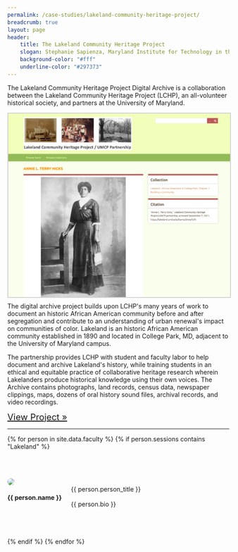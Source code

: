```yaml
---
permalink: /case-studies/lakeland-community-heritage-project/
breadcrumb: true
layout: page
header: 
    title: The Lakeland Community Heritage Project
    slogan: Stephanie Sapienza, Maryland Institute for Technology in the Humanities<br />Violetta Sharps Jones, local historian and genealogist
    background-color: "#fff"
    underline-color: "#297373"
---
```




The Lakeland Community Heritage Project Digital Archive is a collaboration between the Lakeland Community Heritage Project (LCHP), an all-volunteer historical society, and partners at the University of Maryland.

<img src="../../images/case-studies/Lakeland-screenshot1.png" style="float:left; border: 2px solid lightgrey; margin-bottom: 10px;"/>

The digital archive project builds upon LCHP's many years of work to document an historic African American community before and after segregation and contribute to an understanding of urban renewal's impact on communities of color. Lakeland is an historic African American community established in 1890 and located in College Park, MD, adjacent to the University of Maryland campus. 

The partnership provides LCHP with student and faculty labor to help document and archive Lakeland's history, while training students in an ethical and equitable practice of collaborative heritage research wherein Lakelanders produce historical knowledge using their own voices. The Archive contains photographs, land records, census data, newspaper clippings, maps, dozens of oral history sound files, archival records, and video recordings. 

<span style="font-size: 1.25rem;">[View Project »](https://mith.umd.edu/research/lakeland/)</span>  

---

{% for person in site.data.faculty %}
{% if person.sessions contains "Lakeland" %}

<div class="row" style="margin-top: 4rem; margin-bottom: 4rem; align-items: center;">

<div class="medium-4 columns" style="padding-right: 50px;">
    <img src="../../images/people/{{ person.img }}" style="max-width: 150px; border-radius: 50%;"/>
</div>

<div class="medium-8 columns">
    <h4 style="font-weight: bold;">{{ person.name }}</h4>
    {{ person.person_title }}
    <br>
    <br>
    {{ person.bio }}    
</div>

</div>
{% endif %}
{% endfor %}
